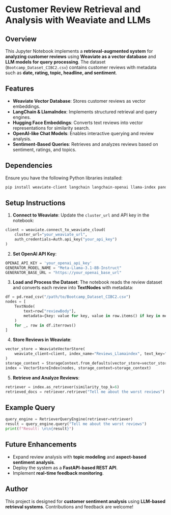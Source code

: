 # Customer Review Retrieval and Analysis with Weaviate and LLMs

## Overview
This Jupyter Notebook implements a **retrieval-augmented system** for **analyzing customer reviews** using **Weaviate as a vector database** and **LLM models for query processing**. The dataset (`Bootcamp_Dataset_CIBC2.csv`) contains customer reviews with metadata such as **date, rating, topic, headline, and sentiment**.

## Features
- **Weaviate Vector Database**: Stores customer reviews as vector embeddings.
- **LangChain & LlamaIndex**: Implements structured retrieval and query engines.
- **Hugging Face Embeddings**: Converts text reviews into vector representations for similarity search.
- **OpenAI-like Chat Models**: Enables interactive querying and review analysis.
- **Sentiment-Based Queries**: Retrieves and analyzes reviews based on sentiment, ratings, and topics.

## Dependencies
Ensure you have the following Python libraries installed:

```bash
pip install weaviate-client langchain langchain-openai llama-index pandas requests numpy faiss-cpu
```

## Setup Instructions
1. **Connect to Weaviate**: Update the `cluster_url` and API key in the notebook:

```python
client = weaviate.connect_to_weaviate_cloud(
    cluster_url="your_weaviate_url",
    auth_credentials=Auth.api_key("your_api_key")
)
```

2. **Set OpenAI API Key**:

```python
OPENAI_API_KEY = 'your_openai_api_key'
GENERATOR_MODEL_NAME = "Meta-Llama-3.1-8B-Instruct"
GENERATOR_BASE_URL = "https://your_openai_base_url"
```

3. **Load and Process the Dataset**: The notebook reads the review dataset and converts each review into **TextNodes** with metadata:

```python
df = pd.read_csv("/path/to/Bootcamp_Dataset_CIBC2.csv")
nodes = [
    TextNode(
        text=row["reviewBody"],
        metadata={key: value for key, value in row.items() if key in metadata_fields and value is not None}
    )
    for _, row in df.iterrows()
]
```

4. **Store Reviews in Weaviate**:

```python
vector_store = WeaviateVectorStore(
    weaviate_client=client, index_name="Reviews_Llamaindex", text_key="text"
)
storage_context = StorageContext.from_defaults(vector_store=vector_store)
index = VectorStoreIndex(nodes, storage_context=storage_context)
```

5. **Retrieve and Analyze Reviews**:

```python
retriever = index.as_retriever(similarity_top_k=6)
retrieved_docs = retriever.retrieve("Tell me about the worst reviews")
```

## Example Query
```python
query_engine = RetrieverQueryEngine(retriever=retriever)
result = query_engine.query("Tell me about the worst reviews")
print(f"Result: \n\n{result}")
```

## Future Enhancements
- Expand review analysis with **topic modeling** and **aspect-based sentiment analysis**.
- Deploy the system as a **FastAPI-based REST API**.
- Implement **real-time feedback monitoring**.

## Author
This project is designed for **customer sentiment analysis** using **LLM-based retrieval systems**. Contributions and feedback are welcome!

